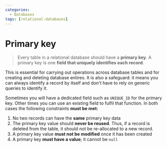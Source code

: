 ```yaml
---
categories:
  - Databases
tags: [relational-databases]
---
```


# Primary key

> Every table in a relational database should have a **primary key**. A primary key is one **field that uniquely identifies each record**.

This is essential for carrying out operations across database tables and for creating and deleting database entires. It is also a safeguard: it means you can always identify a record by itself and don't have to rely on generic queries to identify it.

Sometimes you will have a dedicated field such as `UNIQUE_ID` for the primary key. Other times you can use an existing field to fulfil that function. In both cases the following constraints **must be met:**

1. No two records can have the **same** primary key data
1. The primary key value should **never be reused**. Thus, if a record is deleted from the table, it should not be re-allocated to a new record.
1. A primary key value **must not be modified** once it has been created
1. A primary key **must have a value**; it cannot be `null`
